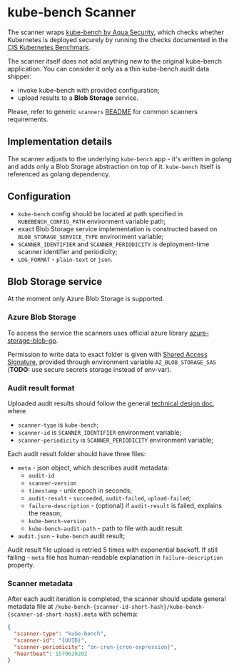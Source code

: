 # kube-bench Scanner

The scanner wraps [kube-bench by Aqua Security](https://github.com/aquasecurity/kube-bench), which checks whether Kubernetes is deployed securely by running the checks documented in the [CIS Kubernetes Benchmark](https://www.cisecurity.org/benchmark/kubernetes/).

The scanner itself does not add anything new to the original kube-bench application. You can consider it only as a thin kube-bench audit data shipper:

- invoke kube-bench with provided configuration;
- upload results to a **Blob Storage** service.

Please, refer to generic `scanners` [README](/src/scanners/README.md) for common scanners requirements.

## Implementation details

The scanner adjusts to the underlying `kube-bench` app - it's written in golang and adds only a Blob Storage abstraction on top of it. `kube-bench` itself is referenced as golang dependency.

## Configuration

- `kube-bench` config should be located at path specified in `KUBEBENCH_CONFIG_PATH` environment variable path;
- exact Blob Storage service implementation is constructed based on `BLOB_STORAGE_SERVICE_TYPE` environment variable;
- `SCANNER_IDENTIFIER` and `SCANNER_PERIODICITY` is deployment-time scanner identifier and periodicity;
- `LOG_FORMAT` - `plain-text` or `json`.

## Blob Storage service

At the moment only Azure Blob Storage is supported.

### Azure Blob Storage

To access the service the scanners uses official azure library [azure-storage-blob-go](https://github.com/Azure/azure-storage-blob-go).

Permission to write data to exact folder is given with [Shared Access Signature](https://docs.microsoft.com/en-us/azure/storage/common/storage-sas-overview), provided through environment variable `AZ_BLOB_STORAGE_SAS` (**TODO:** use secure secrets storage instead of env-var).

### Audit result format

Uploaded audit results should follow the general [technical design doc](/TECH_DESIGN.md#backend-and-scanners), where

- `scanner-type` is `kube-bench`;
- `scanner-id` is `SCANNER_IDENTIFIER` environment variable;
- `scanner-periodicity` is `SCANNER_PERIODICITY` environment variable;

Each audit result folder should have three files:

- `meta` - json object, which describes audit metadata:
  - `audit-id`
  - `scanner-version`
  - `timestamp` - unix epoch in seconds;
  - `audit-result` - `succeeded`, `audit-failed`, `upload-failed`;
  - `failure-description` - (optional) if `audit-result` is failed, explains the reason;
  - `kube-bench-version`
  - `kube-bench-audit-path` - path to file with audit result
- `audit.json` - `kube-bench` audit result;

Audit result file upload is retried 5 times with exponential backoff. If still failing - `meta` file has human-readable explanation in `failure-description` property.

### Scanner metadata

After each audit iteration is completed, the scanner should update general metadata file at `/kube-bench-{scanner-id-short-hash}/kube-bench-{scanner-id-short-hash}.meta` with schema:

```json
{
  "scanner-type": "kube-bench",
  "scanner-id": "{UUID}",
  "scanner-periodicity": "on-cron-{cron-expression}",
  "heartbeat": 1579620202
}
```
